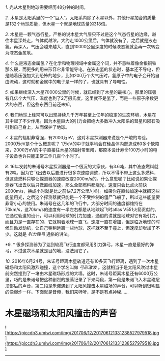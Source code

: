 *1.* 光从木星到地球需要经历48分钟的时间。

 *2.* 木星是太阳系里的一个“巨人”。太阳系内除了木星以外，其他行星加合的质量是132个地球质量，但木星一个就是地球质量的318倍。

 *3.* 木星是一颗气态行星。严格的说木星大气层只不过是这个气态行星的边缘，越往木星深处走，气体就越浓，大约走1000公里后，气体就没有了，之后就是液态氢。再深入，气压会越来越大，直到10000公里深度的时候液态氢就会再一次转变为液态金属氢。

 *4.* 什么是液态金属氢？在化学和物理领域中金属这个词，并不意味着像金银铜铁那么硬，而更多的用来形容它非常能导电。在液态氢的状态时，基本还不导电，但是随着压强加大到恐怖的地步，比如200万个大气压时，氢原子中的电子会开始自由流动，这时就和金属中的电子是一样的了，也就具有了导电性。

 *5.* 如果继续深入木星70000公里的时候，就已经到了木星的最核心，那里的压强有几亿个大气压，温度也到了2万摄氏度，这里就不是氢了，而是一些原子序数更大的东西，但这些东西目前还未知。

 *6.* 我们地球上经常可以出现持续几千万年甚至上亿年的稳定的生态环境，木星在其中起了不少作用。因为木星巨大的引力会把绝大多数冲入太阳系的彗星和陨石吸引到自己身上，从而保护了地球。

 *7.* 木星的辐射非常强，有2000万eV，这对木星探测器来说是个严峻的考验。2000万eV是个什么概念呢？ 1万eV的中子就平均会在硅晶体内部造成60多个缺陷来，2000万eV的中子直接往木星的辐射带里闯，那原本设计寿命100万小时的电子设备也许只能正常工作几百个小时了。

 *8.* 16年发射的朱诺号木星探测器是一个很沉的大家伙，有3.6吨，其中液态燃料就有2吨。因为它飞出去以后要进行很多次速度调整，所以不得不带上这么多燃料，但这些燃料只够让探测器的速度改变2000m/s的。什么意思呢？比如说如果让探测器飞出去以后只做直线加速，那么全部燃料都烧光，速度只会比点火前快2000m/s，换成小时就是比之前快7.2万公里/小时。如果你在直线加速中就把这些能量用光，之后这个探测器就只能是一个不受控制的僵尸飞船了，所以这些能量要非常小心的使用。朱诺号在这几年的飞行中，大部分时间的速度都维持在70km/s，这70km/s的速度有一半左右都是从地球起飞时atlas V551火箭贡献的。它通过轨道的设计，可以利用地球的引力加速，通俗的讲就是地球对它有吸引力，而且力是一直存在的，它就朝着地球一直飞，速度一直在增加，但是临近地球的时候启动发动机，让自己稍稍远离一些地球，这样就不至于撞上，但速度却增加了不少。这就是 *引力弹弓* 通俗的讲法。

 *9. * 很多探测器为了达到较高飞行速度都采用引力弹弓，木星一直是最好的弹弓，不过这次木星就是目的地，没法用它了。

 *10.* 2016年6月24号，朱诺号距离木星轨道还有10多天飞行距离，遇到了一次木星磁场和太阳风激烈碰撞，这个学名叫做 *弓形激波* 。这就相当于是太阳风吹过木星前突然撞到了一堵由木星磁场形成的大墙。这时，朱诺号距离木星还有6000万公里，巧的是朱诺号把这种剧烈的振荡记录了下来两段，第一段是朱诺飞入木星磁层顶部后的声音，第二段是朱诺遇到了太阳风撞击木星磁场的声音，可以听到很明显的像爆炸一样。下面就是音频，我们来听听，是不是有点神秘……

# 木星磁场和太阳风撞击的声音

![https://piccdn3.umiwi.com/img/201706/12/201706121331238527979518.jpg](https://piccdn3.umiwi.com/img/201706/12/201706121331238527979518.jpg)

---
